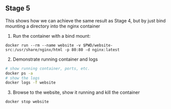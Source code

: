 ## Stage 5

This shows how we can achieve the same result as Stage 4, but by just bind mounting a directory into the nginx container

1. Run the container with a bind mount:

```
docker run --rm --name website -v $PWD/website-src:/usr/share/nginx/html -p 80:80 -d nginx:latest
```

2. Demonstrate running container and logs

```bash
# show running container, ports, etc.
docker ps -a
# show the logs
docker logs -f website
```

3. Browse to the website, show it running and kill the container

```bash
docker stop website
```
